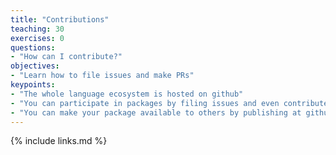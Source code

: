 ```yaml
---
title: "Contributions"
teaching: 30
exercises: 0
questions:
- "How can I contribute?"
objectives:
- "Learn how to file issues and make PRs"
keypoints:
- "The whole language ecosystem is hosted on github"
- "You can participate in packages by filing issues and even contribute code by creating pull requests."
- "You can make your package available to others by publishing at github."
---
```


{% include links.md %}
